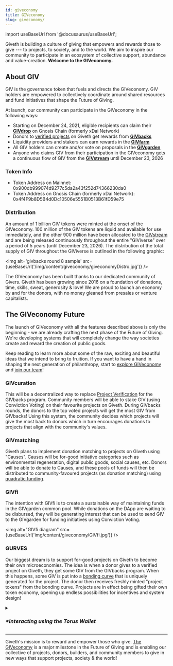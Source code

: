 ```yaml
---
id: giveconomy
title: GIVeconomy
slug: giveconomy/
---
```

import useBaseUrl from '@docusaurus/useBaseUrl';


Giveth is building a culture of giving that empowers and rewards those to give --- to projects, to society, and to the world. We aim to inspire our community to participate in an ecosystem of collective support, abundance and value-creation. **Welcome to the GIVeconomy.**

## About GIV

GIV is the governance token that fuels and directs the GIVeconomy. GIV holders are empowered to collectively coordinate around shared resources and fund initiatives that shape the Future of Giving.

At launch, our community can participate in the GIVeconomy in the following ways:
- Starting on December 24, 2021, eligible recipients can claim their [**GIVdrop**](./givdrop) on Gnosis Chain (formerly xDai Network)
- Donors to [verified projects](https://giveth.io/projects) on Giveth get rewards from [**GIVbacks**](./givbacks)
- Liquidity providers and stakers can earn rewards in the [**GIVfarm**](./givfarm)
- All GIV holders can create and/or vote on proposals in the [**GIVgarden**](./givgarden)
- Anyone who claims GIV from their participation in the GIVeconomy gets a continuous flow of GIV from the [**GIVstream**](./givstream) until December 23, 2026

### Token Info

- Token Address on Mainnet: 0x900db999074d9277c5da2a43f252d74366230da0
- Token Address on Gnosis Chain (formerly xDai Network): 0x4f4F9b8D5B4d0Dc10506e5551B0513B61fD59e75

### Distribution

An amount of 1 billion GIV tokens were minted at the onset of the GIVeconomy. 100 million of the GIV tokens are liquid and available for use immediately, and the other 900 million have been allocated to the [GIVstream](./givstream) and are being released continuously throughout the entire "GIViverse" over a period of 5 years (until December 23, 2026). The distribution of the total supply of GIV throughout the GIViverse is outlined in the following graphic:

<img alt='givbacks round 8 sample' src={useBaseUrl('/img/content/giveconomy/giveconomyDistro.jpg')} />

The GIVeconomy has been built thanks to our dedicated community of Givers. Giveth has been growing since 2016 on a foundation of donations, time, skills, sweat, generosity & love! We are proud to launch an economy by and for the donors, with no money gleaned from presales or venture capitalists.

## The GIVeconomy Future

The launch of GIVeconomy with all the features described above is only the beginning - we are already crafting the next phase of the Future of Giving. We're developing systems that will completely change the way societies create and reward the creation of public goods.

Keep reading to learn more about some of the raw, exciting and beautiful ideas that we intend to bring to fruition. If you want to have a hand in shaping the next generation of philanthropy, start to [explore GIVeconomy](https://giv.giveth.io/) and [join our team](https://giveth.io/join)!

### **GIVcuration**
This will be a decentralized way to replace [Project Verification](https://docs.giveth.io/dapps/makeTraceableProject) for the GIVbacks program. Community members will be able to stake GIV (using Conviction Voting) on their favourite projects on Giveth. During GIVbacks rounds, the donors to the top voted projects will get the most GIV from GIVbacks! Using this system, the community decides which projects will give the most back to donors which in turn encourages donations to projects that align with the community's values.

### **GIVmatching**
Giveth plans to implement donation matching to projects on Giveth using "Causes". Causes will be for-good initiative categories such as environmental regeneration, digital public goods, social causes, etc. Donors will be able to donate to Causes, and these pools of funds will then be distributed to community-favoured projects (as donation matching) using [quadratic funding](https://wtfisqf.com/?grant=&grant=&grant=&grant=&match=1000).

### **GIVfi**
The intention with GIVfi is to create a sustainable way of maintaining funds in the GIVgarden common pool. While donations on the DApp are waiting to be disbursed, they will be generating interest that can be used to send GIV to the GIVgarden for funding initiatives using Conviction Voting.

<img alt="GIVfi diagram" src={useBaseUrl('img/content/giveconomy/GIVfi.jpg')} />

### **GURVES**
Our biggest dream is to support for-good projects on Giveth to become their own microeconomies. The idea is when a donor gives to a verified project on Giveth, they get some GIV from the GIVbacks program. When this happens, some GIV is put into a [bonding curve](https://thegraph.academy/curators/introduction-to-bonding-curves/) that is uniquely generated for the project. The donor then receives freshly minted "project tokens" from the bonding curve. Projects are in effect being gifted their own token economy, opening up endless possibilities for incentives and system design!


<details>
  <summary><h3><i>*Interacting using the Torus Wallet</i></h3></summary>
  <div><p>To interact with the [GIVeconomy](https://giv.giveth.io/) and other dApps using the Torus wallet you will have to connect your wallet. To connect, click the “Connect Wallet” icon in the upper right corner of the site, then select Torus and verify. The Torus wallet allows users to sign in with accounts from many different web services, so be sure to sign in with the same account you used to set up the wallet.</p>

  <img alt="Signing in with Torus on the GIVeconomy" width="50%" height="auto" class='center' src={useBaseUrl('img/content/giveconomyTorusConnect.png')} />

  <p>If you are using the Brave browser, you will need to turn off Brave’s Shield feature. To do this, click the Brave logo to the right of the search bar, then toggle the Shield to off.</p>

  <img alt="Turning shields off with Brave" class='center'  width="35%" height="auto" src={useBaseUrl("img/content/giveconomyShieldsDown.png")} />
  </div>
</details>


-----

Giveth's mission is to reward and empower those who give. [The GIVeconomy](https://giv.giveth.io/) is a major milestone in the Future of Giving and is enabling our collective of projects, donors, builders, and community members to give in new ways that support projects, society & the world!
